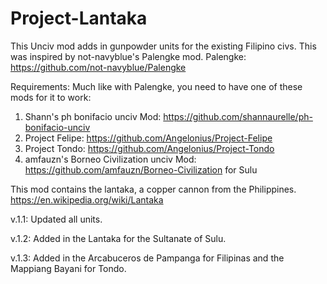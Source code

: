 # Project-Lantaka
This Unciv mod adds in gunpowder units for the existing Filipino civs. This was inspired by not-navyblue's Palengke mod.
Palengke: https://github.com/not-navyblue/Palengke

Requirements:
Much like with Palengke, you need to have one of these mods for it to work:
1. Shann's ph bonifacio unciv Mod: https://github.com/shannaurelle/ph-bonifacio-unciv
2. Project Felipe: https://github.com/Angelonius/Project-Felipe
3. Project Tondo: https://github.com/Angelonius/Project-Tondo
4. amfauzn's Borneo Civilization unciv Mod: https://github.com/amfauzn/Borneo-Civilization for Sulu

This mod contains the lantaka, a copper cannon from the Philippines.
https://en.wikipedia.org/wiki/Lantaka

v.1.1: Updated all units.

v.1.2: Added in the Lantaka for the Sultanate of Sulu.

v.1.3: Added in the Arcabuceros de Pampanga for Filipinas and the Mappiang Bayani for Tondo.
